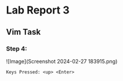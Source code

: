 # Lab Report 3
## Vim Task
### Step 4:


![Image](Screenshot 2024-02-27 183915.png)
```
Keys Pressed: <up> <Enter>
```





